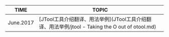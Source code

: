| TIME      | TOPIC                                    |
| --------- | ---------------------------------------- |
| June.2017 | [JTool工具介绍翻译、用法举例](JTool工具介绍翻译、用法举例/jtool - Taking the O out of otool.md) |
